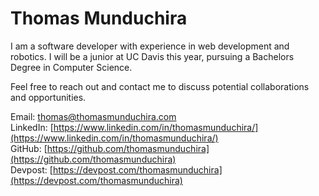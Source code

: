 # Thomas Munduchira

I am a software developer with experience in web development and robotics. I will be a junior at UC Davis this year, pursuing a Bachelors Degree in Computer Science. 

Feel free to reach out and contact me to discuss potential collaborations and opportunities.

Email: [thomas@thomasmunduchira.com](mailto:thomas@thomasmunduchira.com)  
LinkedIn: [https://www.linkedin.com/in/thomasmunduchira/](https://www.linkedin.com/in/thomasmunduchira/)  
GitHub: [https://github.com/thomasmunduchira](https://github.com/thomasmunduchira)  
Devpost: [https://devpost.com/thomasmunduchira](https://devpost.com/thomasmunduchira)  
